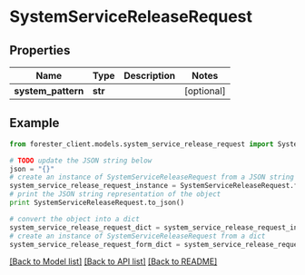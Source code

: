 # SystemServiceReleaseRequest


## Properties

Name | Type | Description | Notes
------------ | ------------- | ------------- | -------------
**system_pattern** | **str** |  | [optional] 

## Example

```python
from forester_client.models.system_service_release_request import SystemServiceReleaseRequest

# TODO update the JSON string below
json = "{}"
# create an instance of SystemServiceReleaseRequest from a JSON string
system_service_release_request_instance = SystemServiceReleaseRequest.from_json(json)
# print the JSON string representation of the object
print SystemServiceReleaseRequest.to_json()

# convert the object into a dict
system_service_release_request_dict = system_service_release_request_instance.to_dict()
# create an instance of SystemServiceReleaseRequest from a dict
system_service_release_request_form_dict = system_service_release_request.from_dict(system_service_release_request_dict)
```
[[Back to Model list]](../README.md#documentation-for-models) [[Back to API list]](../README.md#documentation-for-api-endpoints) [[Back to README]](../README.md)


